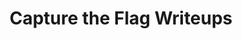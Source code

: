 ---
title: Capture the Flag Writeups
layout: collection
permalink: /ctf/
collection: ctf
entries_layout: grid
---